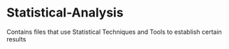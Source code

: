 # Statistical-Analysis
Contains files that use Statistical Techniques and Tools to establish certain results
